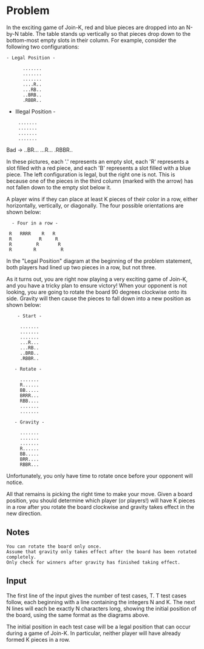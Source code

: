 # Problem

In the exciting game of Join-K, red and blue pieces are dropped into an N-by-N table. The table stands up vertically so that pieces drop down to the bottom-most empty slots in their column. For example, consider the following two configurations:

    - Legal Position -

          .......
          .......
          .......
          ....R..
          ...RB..
          ..BRB..
          .RBBR..



   - Illegal Position -

          .......
          .......
          .......
          .......
   Bad -> ..BR...
          ...R...
          .RBBR..

In these pictures, each '.' represents an empty slot, each 'R' represents a slot filled with a red piece, and each 'B' represents a slot filled with a blue piece. The left configuration is legal, but the right one is not. This is because one of the pieces in the third column (marked with the arrow) has not fallen down to the empty slot below it.

A player wins if they can place at least K pieces of their color in a row, either horizontally, vertically, or diagonally. The four possible orientations are shown below:

      - Four in a row -

     R   RRRR    R   R
     R          R     R
     R         R       R
     R        R         R


In the "Legal Position" diagram at the beginning of the problem statement, both players had lined up two pieces in a row, but not three.

As it turns out, you are right now playing a very exciting game of Join-K, and you have a tricky plan to ensure victory! When your opponent is not looking, you are going to rotate the board 90 degrees clockwise onto its side. Gravity will then cause the pieces to fall down into a new position as shown below:

```text
    - Start -

     .......
     .......
     .......
     ...R...
     ...RB..
     ..BRB..
     .RBBR..
```

```text
   - Rotate -

     .......
     R......
     BB.....
     BRRR...
     RBB....
     .......
     .......
```

```text
   - Gravity -

     .......
     .......
     .......
     R......
     BB.....
     BRR....
     RBBR...
```

Unfortunately, you only have time to rotate once before your opponent will notice.

All that remains is picking the right time to make your move. Given a board position, you should determine which player (or players!) will have K pieces in a row after you rotate the board clockwise and gravity takes effect in the new direction.

## Notes

    You can rotate the board only once.
    Assume that gravity only takes effect after the board has been rotated completely.
    Only check for winners after gravity has finished taking effect.

## Input

The first line of the input gives the number of test cases, T. T test cases follow, each beginning with a line containing the integers N and K. The next N lines will each be exactly N characters long, showing the initial position of the board, using the same format as the diagrams above.

The initial position in each test case will be a legal position that can occur during a game of Join-K. In particular, neither player will have already formed K pieces in a row.
